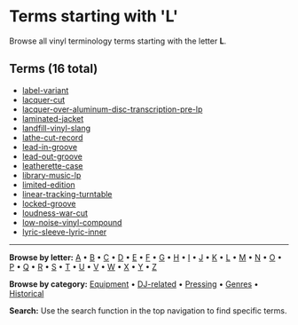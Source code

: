 # Terms starting with 'L'

Browse all vinyl terminology terms starting with the letter **L**.

## Terms (16 total)

- [label-variant](terms/l/label-variant/)
- [lacquer-cut](terms/l/lacquer-cut/)
- [lacquer-over-aluminum-disc-transcription-pre-lp](terms/l/lacquer-over-aluminum-disc-transcription-pre-lp/)
- [laminated-jacket](terms/l/laminated-jacket/)
- [landfill-vinyl-slang](terms/l/landfill-vinyl-slang/)
- [lathe-cut-record](terms/l/lathe-cut-record/)
- [lead-in-groove](terms/l/lead-in-groove/)
- [lead-out-groove](terms/l/lead-out-groove/)
- [leatherette-case](terms/l/leatherette-case/)
- [library-music-lp](terms/l/library-music-lp/)
- [limited-edition](terms/l/limited-edition/)
- [linear-tracking-turntable](terms/l/linear-tracking-turntable/)
- [locked-groove](terms/l/locked-groove/)
- [loudness-war-cut](terms/l/loudness-war-cut/)
- [low-noise-vinyl-compound](terms/l/low-noise-vinyl-compound/)
- [lyric-sleeve-lyric-inner](terms/l/lyric-sleeve-lyric-inner/)


---

**Browse by letter:** [A](a.md) • [B](b.md) • [C](c.md) • [D](d.md) • [E](e.md) • [F](f.md) • [G](g.md) • [H](h.md) • [I](i.md) • [J](j.md) • [K](k.md) • [L](l.md) • [M](m.md) • [N](n.md) • [O](o.md) • [P](p.md) • [Q](q.md) • [R](r.md) • [S](s.md) • [T](t.md) • [U](u.md) • [V](v.md) • [W](w.md) • [X](x.md) • [Y](y.md) • [Z](z.md)

**Browse by category:** [Equipment](../tags/equipment.md) • [DJ-related](../tags/dj-related.md) • [Pressing](../tags/pressing.md) • [Genres](../tags/genres.md) • [Historical](../tags/historical.md)

**Search:** Use the search function in the top navigation to find specific terms.
